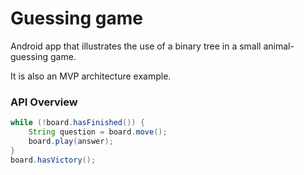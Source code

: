 # Guessing game

Android app that illustrates the use of a binary tree in a small animal-guessing game.

It is also an MVP architecture example.

### API Overview

```java
while (!board.hasFinished()) {
    String question = board.move();
    board.play(answer);
}
board.hasVictory();
```